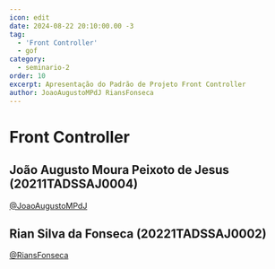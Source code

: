 ```yaml
---
icon: edit
date: 2024-08-22 20:10:00.00 -3
tag:
  - 'Front Controller'
  - gof
category:
  - seminario-2
order: 10
excerpt: Apresentação do Padrão de Projeto Front Controller
author: JoaoAugustoMPdJ RiansFonseca
---
```

# Front Controller

## João Augusto Moura Peixoto de Jesus (20211TADSSAJ0004)
[@JoaoAugustoMPdJ](https://github.com/JoaoAugustoMPdJ)

<!-- @include: ../../../includes/seminario-2-JoaoAugustoMPdJ/README.md -->

## Rian Silva da Fonseca (20221TADSSAJ0002)
[@RiansFonseca](https://github.com/RiansFonseca)

<!-- @include: ../../../includes/seminario-2-RiansFonseca/README.md -->

